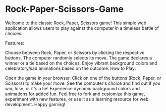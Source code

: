 # Rock-Paper-Scissors-Game
Welcome to the classic Rock, Paper, Scissors game! This simple web application allows users to play against the computer in a timeless battle of choices.

Features:

Choose between Rock, Paper, or Scissors by clicking the respective buttons.
The computer randomly selects its move.
The game declares a winner or a tie based on the choices.
Enjoy vibrant background colors and celebratory/sad animations based on the outcome.
How to Play:

Open the game in your browser.
Click on one of the buttons (Rock, Paper, or Scissors) to make your move.
See the computer's choice and find out if you win, lose, or it's a tie!
Experience dynamic background colors and animations for added fun.
Feel free to fork and customize this game, experiment with new features, or use it as a learning resource for web development. Happy gaming!
